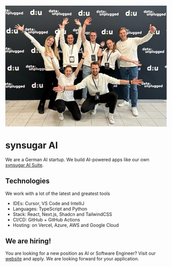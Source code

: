 ![synsugar AI team](/profile/imgs/synsugar-team.jpg)

# synsugar AI
We are a German AI startup. We build AI-powered apps like our own [synsugar AI Suite](https://www.synsugar.ai/).

## Technologies
We work with a lot of the latest and greatest tools

* IDEs: Cursor, VS Code and IntelliJ
* Languages: TypeScript and Python
* Stack: React, Next.js, Shadcn and TailwindCSS
* CI/CD: GitHub + GitHub Actions
* Hosting: on Vercel, Azure, AWS and Google Cloud

## We are hiring!
You are looking for a new position as AI or Software Engineer? Visit our [website](https://www.synsugar.ai/) and apply. We are looking forward for your application.
